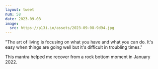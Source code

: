 ```yaml
---
layout: tweet
num: 58
date: 2023-09-08
image:
  src: https://p13i.io/assets/2023-09-08-9d94.jpg
---
```


"The art of living is focusing on what you have and what you can do. It's easy when things are going well but it's difficult in troubling times."

This mantra helped me recover from a rock bottom moment in January 2022.
